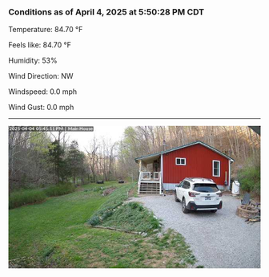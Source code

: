 ### Conditions as of April 4, 2025 at 5:50:28 PM CDT 

Temperature: 84.70 &deg;F

Feels like: 84.70 &deg;F

Humidity: 53%

Wind Direction: NW

Windspeed: 0.0 mph

Wind Gust: 0.0 mph

---

<img src="./images/latest.jpeg"/>

